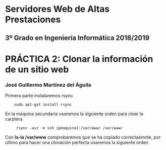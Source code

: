 Servidores Web de Altas Prestaciones
====================================
3º Grado en Ingeniería Informática 2018/2019
--------------------------------------------


# PRÁCTICA 2: Clonar la información de un sitio web
### José Guillermo Martínez del Águila

Primera parte instalaremos rsync

        sudo apt-get install rsync

En la máquina secundaria usaremos la siguiente orden para cloar la carptera

         rsync -avz -e ssh ipmaquina1:/var/www/ /var/www/

Con **ls-la /var/www** comprobaremos que se ha copiado correctaemnte, por ultimo para hacer una clonación perfecta usaremos la siguiente orden
        